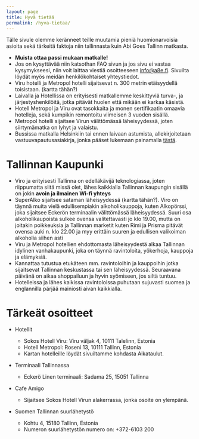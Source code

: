 ```yaml
---
layout: page
title: Hyvä tietää
permalink: /hyva-tietaa/
---
```


Tälle sivule olemme keränneet teille muutamia pieniä huomionarvoisia asioita sekä tärkeitä faktoja niin tallinnasta kuin Abi Goes Tallinn matkasta. 

  * **Muista ottaa passi mukaan matkalle!**
  * Jos on kysyttävää niin katsothan FAQ sivun ja jos sivu ei vastaa kysymykseesi, niin voit laittaa viestiä osoitteeseen info@a8e.fi. Sivuilta löydät myös meidän henkilökohtaiset yhteystiedot.
  * Viru hotelli ja Metropol hotelli sijaitsevat n. 300 metrin etäisyydellä toisistaan. (kartta tähän?)
  * Laivalla ja Hotellissa on erityisesti matkallemme keskittyviä turva-, ja järjestyshenkilöitä, jotka pitävät huolen että mikään ei karkaa käsistä.
  * Hotell Metropol ja Viru ovat tasokkaita ja monen sertifikaatin omaavia hotelleja, sekä kumpikin remontoitu viimeisen 3 vuoden sisällä.
  * Metropol hotelli sijaitsee Virun välittömässä läheisyydessä, joten siirtymämatka on lyhyt ja valaistu.
  * Bussissa matkalla Helsinkiin tai ennen laivaan astumista, allekirjoitetaan vastuuvapautusasiakirja, jonka pääset lukemaan painamalla [tästä](http://pea.nu:4000/assets/images/Vastuuvapautusasiakirja.pdf).

Tallinnan Kaupunki
===================

  * Viro ja erityisesti Tallinna on edelläkävijä teknologiassa, joten riippumatta siitä missä olet, lähes kaikkialla Tallinnan kaupungin sisällä on jokin **avoin ja ilmainen Wi-fi yhteys**
  * SuperAlko sijaitsee sataman läheisyydessä (kartta tähän?). Viro on täynnä muita vielä edullisempiakin alkoholikauppoja, kuten Alkopörssi, joka sijaitsee Eckerön terminaalin välittömässä läheisyydessä.
Suuri osa alkoholikaupoista sulkee ovensa valitettavasti jo klo 19.00, mutta on joitakin poikkeuksia ja Tallinnan marketit kuten Rimi ja Prisma pitävät ovensa auki n. klo 22.00 ja myy erittäin suuren ja edullisen valikoiman alkoholia siihen asti
  * Viru ja Metropol hotellien ehdottomasta läheisyydestä alkaa Tallinnan idylinen vanhakaupunki, joka on täynnä ravintoloita, yökerhoja, kauppoja ja elämyksiä.
  * Kannattaa tutustua etukäteen mm. ravintoloihin ja kauppoihin jotka sijaitsevat Tallinnan keskustassa tai sen läheisyydessä. Seuraavana päivänä on aikaa shoppailuun ja hyvin syömiseen, jos siltä tuntuu.
  * Hotelleissa ja lähes kaikissa ravintoloissa puhutaan sujuvasti suomea ja englannilla pärjää mainiosti aivan kaikkialla.


Tärkeät osoitteet
==================

  * Hotellit
    * Sokos Hotell Viru: Viru väljak 4, 10111 Talelinn, Estonia
    * Hotell Metropol: Roseni 13, 10111 Tallinn, Estonia
    * Kartan hotelleille löydät sivuiltamme kohdasta Aikataulut.
 
  * Terminaali Tallinnassa 
    * Eckerö Linen terminaali: Sadama 25, 15051 Tallinna

  * Cafe Amigo
    * Sijaitsee Sokos Hotell Virun alakerrassa, jonka osoite on ylempänä.

  * Suomen Tallinnan suurlähetystö
    * Kohtu 4, 15180 Tallinn, Estonia
    * Numeron suurlähetystön numero on: +372-6103 200



